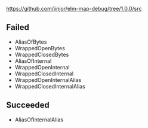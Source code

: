 https://github.com/jinjor/elm-map-debug/tree/1.0.0/src

## Failed

- AliasOfBytes
- WrappedOpenBytes
- WrappedClosedBytes
- AliasOfInternal
- WrappedOpenInternal
- WrappedClosedInternal
- WrappedOpenInternalAlias
- WrappedClosedInternalAlias

## Succeeded

- AliasOfInternalAlias